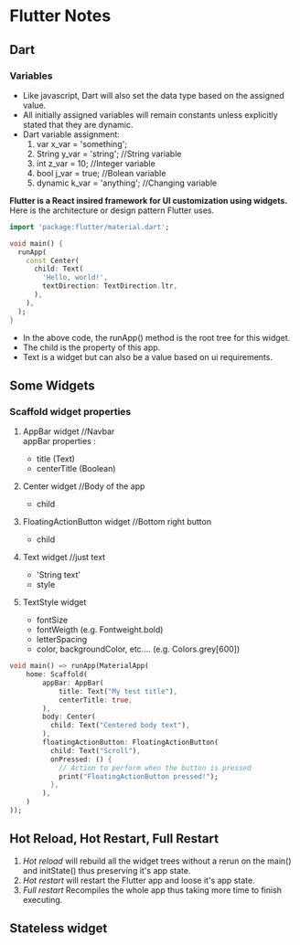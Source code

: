 # Flutter Notes
## Dart
### Variables
* Like javascript, Dart will also set the data type based on the assigned value.
* All initially assigned variables will remain constants unless explicitly stated that they are dynamic.
* Dart variable assignment:
  1. var x_var = 'something';
  2. String y_var = 'string'; //String variable
  3. int z_var = 10; //Integer variable
  4. bool j_var = true; //Bolean variable
  5. dynamic k_var = 'anything'; //Changing variable

**Flutter is a React insired framework for UI customization using widgets.**  
Here is the architecture or design pattern Flutter uses.  
```Dart
import 'package:flutter/material.dart';

void main() {
  runApp(
    const Center(
      child: Text(
        'Hello, world!',
        textDirection: TextDirection.ltr,
      ),
    ),
  );
}
```

* In the above code, the runApp() method is the root tree for this widget.
* The child is the property of this app.
* Text is a widget but can also be a value based on ui requirements.

## Some Widgets
### Scaffold widget properties

1. AppBar widget //Navbar  
  appBar properties :
     * title (Text)
     * centerTitle (Boolean)
  
2. Center widget //Body of the app
   * child

3. FloatingActionButton widget //Bottom right button
   * child

4. Text widget //just text
   * 'String text'
   * style

5. TextStyle widget
   * fontSize
   * fontWeigth (e.g. Fontweight.bold)
   * letterSpacing
   * color, backgroundColor, etc....  (e.g. Colors.grey[600])

```Dart
void main() => runApp(MaterialApp(
    home: Scaffold(
        appBar: AppBar(
            title: Text("My test title"),
            centerTitle: true,
        ),
        body: Center(
          child: Text("Centered body text"),
        ),
        floatingActionButton: FloatingActionButton(
          child: Text("Scroll"),
          onPressed: () {
            // Action to perform when the button is pressed
            print("FloatingActionButton pressed!");
          },
        ),
    )
));
```
## 

## Hot Reload, Hot Restart, Full Restart
1. _Hot reload_ will rebuild all the widget trees without a rerun on the main() and initState() thus preserving it's app state.
2. _Hot restart_ will restart the Flutter app and loose it's app state.
3. _Full restart_ Recompiles the whole app thus taking more time to finish executing. 
   
## Stateless widget
